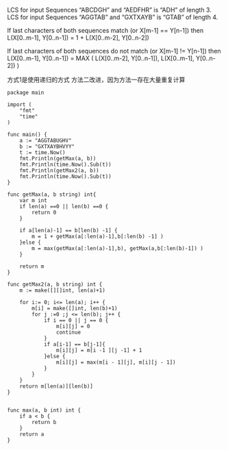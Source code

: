 


LCS for    input Sequences “ABCDGH” and “AEDFHR” is “ADH” of length 3.
LCS for    input Sequences “AGGTAB” and “GXTXAYB” is “GTAB” of length 4.

If last characters of both sequences match (or X[m-1] == Y[n-1]) then
L(X[0..m-1], Y[0..n-1]) = 1 + L(X[0..m-2], Y[0..n-2])

If last characters of both sequences do not match (or X[m-1] != Y[n-1]) then
L(X[0..m-1], Y[0..n-1]) = MAX ( L(X[0..m-2], Y[0..n-1]), L(X[0..m-1], Y[0..n-2]) )


方式1是使用递归的方式
方法二改进，因为方法一存在大量重复计算

```
package main

import (
	"fmt"
	"time"
)

func main() {
	a := "AGGTABUGHV"
	b := "GXTXAYBHVYY"
	t := time.Now()
	fmt.Println(getMax(a, b))
	fmt.Println(time.Now().Sub(t))
	fmt.Println(getMax2(a, b))
	fmt.Println(time.Now().Sub(t))
}

func getMax(a, b string) int{
	var m int
	if len(a) ==0 || len(b) ==0 {
		return 0
	}

	if a[len(a)-1] == b[len(b) -1] {
		m = 1 + getMax(a[:len(a)-1],b[:len(b) -1] )
	}else {
		m = max(getMax(a[:len(a)-1],b), getMax(a,b[:len(b)-1]) )
	}

	return m
}

func getMax2(a, b string) int {
	m := make([][]int, len(a)+1)

	for i:= 0; i<= len(a); i++ {
		m[i] = make([]int, len(b)+1)
		for j :=0 ;j <= len(b); j++ {
			if i == 0 || j == 0 {
				m[i][j] = 0
				continue
			}
			if a[i-1] == b[j-1]{
				m[i][j] = m[i -1 ][j -1] + 1
			}else {
				m[i][j] = max(m[i - 1][j], m[i][j - 1])
			}
		}
	}
	return m[len(a)][len(b)]
}


func max(a, b int) int {
	if a < b {
		return b
	}
	return a
}


```